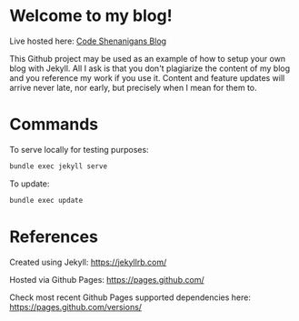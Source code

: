 # Welcome to my blog!

Live hosted here: [Code Shenanigans Blog](https://www.callshenanigans.com/)

This Github project may be used as an example of how to setup your own blog with Jekyll. All I ask is that you don't plagiarize the content of my blog and you reference my work if you use it. Content and feature updates will arrive never late, nor early, but precisely when I mean for them to.

# Commands

To serve locally for testing purposes:
``` bash
bundle exec jekyll serve
```

To update:
``` bash
bundle exec update
```

# References
Created using Jekyll: https://jekyllrb.com/

Hosted via Github Pages: https://pages.github.com/

Check most recent Github Pages supported dependencies here: https://pages.github.com/versions/